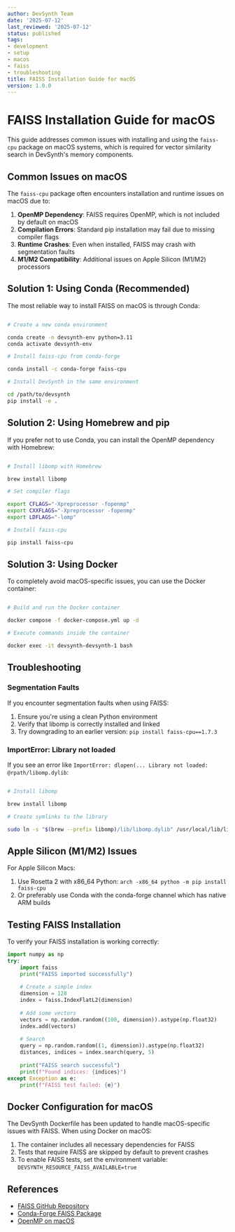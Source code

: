 ```yaml
---
author: DevSynth Team
date: '2025-07-12'
last_reviewed: '2025-07-12'
status: published
tags:
- development
- setup
- macos
- faiss
- troubleshooting
title: FAISS Installation Guide for macOS
version: 1.0.0
---
```


# FAISS Installation Guide for macOS

This guide addresses common issues with installing and using the `faiss-cpu` package on macOS systems, which is required for vector similarity search in DevSynth's memory components.

## Common Issues on macOS

The `faiss-cpu` package often encounters installation and runtime issues on macOS due to:

1. **OpenMP Dependency**: FAISS requires OpenMP, which is not included by default on macOS
2. **Compilation Errors**: Standard pip installation may fail due to missing compiler flags
3. **Runtime Crashes**: Even when installed, FAISS may crash with segmentation faults
4. **M1/M2 Compatibility**: Additional issues on Apple Silicon (M1/M2) processors

## Solution 1: Using Conda (Recommended)

The most reliable way to install FAISS on macOS is through Conda:

```bash

# Create a new conda environment

conda create -n devsynth-env python=3.11
conda activate devsynth-env

# Install faiss-cpu from conda-forge

conda install -c conda-forge faiss-cpu

# Install DevSynth in the same environment

cd /path/to/devsynth
pip install -e .
```

## Solution 2: Using Homebrew and pip

If you prefer not to use Conda, you can install the OpenMP dependency with Homebrew:

```bash

# Install libomp with Homebrew

brew install libomp

# Set compiler flags

export CFLAGS="-Xpreprocessor -fopenmp"
export CXXFLAGS="-Xpreprocessor -fopenmp"
export LDFLAGS="-lomp"

# Install faiss-cpu

pip install faiss-cpu
```

## Solution 3: Using Docker

To completely avoid macOS-specific issues, you can use the Docker container:

```bash

# Build and run the Docker container

docker compose -f docker-compose.yml up -d

# Execute commands inside the container

docker exec -it devsynth-devsynth-1 bash
```

## Troubleshooting

### Segmentation Faults

If you encounter segmentation faults when using FAISS:

1. Ensure you're using a clean Python environment
2. Verify that libomp is correctly installed and linked
3. Try downgrading to an earlier version: `pip install faiss-cpu==1.7.3`

### ImportError: Library not loaded

If you see an error like `ImportError: dlopen(... Library not loaded: @rpath/libomp.dylib`:

```bash

# Install libomp

brew install libomp

# Create symlinks to the library

sudo ln -s "$(brew --prefix libomp)/lib/libomp.dylib" /usr/local/lib/libomp.dylib
```

## Apple Silicon (M1/M2) Issues

For Apple Silicon Macs:

1. Use Rosetta 2 with x86_64 Python: `arch -x86_64 python -m pip install faiss-cpu`
2. Or preferably use Conda with the conda-forge channel which has native ARM builds

## Testing FAISS Installation

To verify your FAISS installation is working correctly:

```python
import numpy as np
try:
    import faiss
    print("FAISS imported successfully")
    
    # Create a simple index
    dimension = 128
    index = faiss.IndexFlatL2(dimension)
    
    # Add some vectors
    vectors = np.random.random((100, dimension)).astype(np.float32)
    index.add(vectors)
    
    # Search
    query = np.random.random((1, dimension)).astype(np.float32)
    distances, indices = index.search(query, 5)
    
    print("FAISS search successful")
    print(f"Found indices: {indices}")
except Exception as e:
    print(f"FAISS test failed: {e}")
```

## Docker Configuration for macOS

The DevSynth Dockerfile has been updated to handle macOS-specific issues with FAISS. When using Docker on macOS:

1. The container includes all necessary dependencies for FAISS
2. Tests that require FAISS are skipped by default to prevent crashes
3. To enable FAISS tests, set the environment variable: `DEVSYNTH_RESOURCE_FAISS_AVAILABLE=true`

## References

- [FAISS GitHub Repository](https://github.com/facebookresearch/faiss)
- [Conda-Forge FAISS Package](https://anaconda.org/conda-forge/faiss)
- [OpenMP on macOS](https://mac.r-project.org/openmp/)